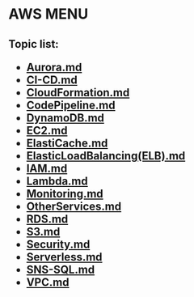 <H1>AWS MENU</h1>

<h2>

Topic list:
* [Aurora.md](AWS_Certified_Developer%2FAurora.md)
* [CI-CD.md](AWS_Certified_Developer%2FCI-CD.md)
* [CloudFormation.md](AWS_Certified_Developer%2FCloudFormation.md)
* [CodePipeline.md](AWS_Certified_Developer%2FCodePipeline.md)
* [DynamoDB.md](AWS_Certified_Developer%2FDynamoDB.md)
* [EC2.md](AWS_Certified_Developer%2FEC2.md)
* [ElastiCache.md](AWS_Certified_Developer%2FElastiCache.md)
* [ElasticLoadBalancing(ELB).md](AWS_Certified_Developer%2FElasticLoadBalancing%28ELB%29.md)
* [IAM.md](AWS_Certified_Developer%2FIAM.md)
* [Lambda.md](AWS_Certified_Developer%2FLambda.md)
* [Monitoring.md](AWS_Certified_Developer%2FMonitoring.md)
* [OtherServices.md](AWS_Certified_Developer%2FOtherServices.md)
* [RDS.md](AWS_Certified_Developer%2FRDS.md)
* [S3.md](AWS_Certified_Developer%2FS3.md)
* [Security.md](AWS_Certified_Developer%2FSecurity.md)
* [Serverless.md](AWS_Certified_Developer%2FServerless.md)
* [SNS-SQL.md](AWS_Certified_Developer%2FSNS-SQL.md)
* [VPC.md](AWS_Certified_Developer%2FVPC.md)

</h2>